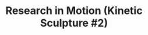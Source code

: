 ---
inv_num: 2010-039
add_credit:
url: 2010-039-research-in-motion-kinetic-sculpture-2
title: 'Research in Motion (Kinetic Sculpture #2)'
year: '2010'
display_year: '2010'
medium: Modified chrome dancing stands
dims: 70 x 18 x 18 in
pitch: "​2 dancing stands modded to spin a slightly different speeds"
ps:
live_url:
youtube:
related_code:
subheading:
download:
commission:
layout: things-i-made
---